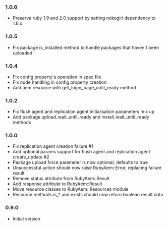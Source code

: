 ### 1.0.6
* Preserve ruby 1.9 and 2.0 support by setting nokogiri dependency to 1.6.x

### 1.0.5
* Fix package is_installed method to handle packages that haven't been uploaded

### 1.0.4
* Fix config property's operation in spec file
* Fix node handling in config property creation
* Add aem resource with get_login_page_until_ready method

### 1.0.2
* Fix flush agent and replication agent initialisation parameters mix up
* Add package upload_wait_until_ready and install_wait_until_ready methods

### 1.0.0
* Fix replication agent creation failure #1
* Add optional params support for flush agent and replication agent create_update #2
* Package upload force parameter is now optional, defaults to true
* Unsuccessful action should now raise RubyAem::Error, replacing failure result
* Remove status attribute from RubyAem::Result
* Add response attribute to RubyAem::Result
* Move resource classes to RubyAem::Resources module
* Resource methods is_* and exists should now return boolean result data

### 0.9.0
* Initial version
